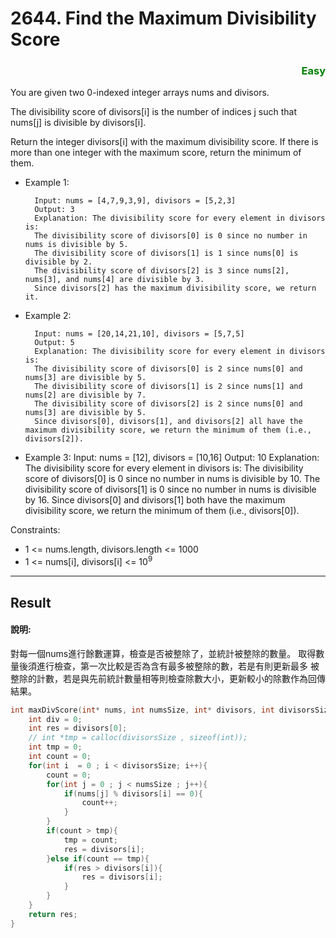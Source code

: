 # 2644. Find the Maximum Divisibility Score
 
### <div style="color:green ;text-align: right">Easy</div>


You are given two 0-indexed integer arrays nums and divisors.

The divisibility score of divisors[i] is the number of indices j such that nums[j] is divisible by divisors[i].

Return the integer divisors[i] with the maximum divisibility score. If there is more than one integer with the maximum score, return the minimum of them.


* Example 1:

        Input: nums = [4,7,9,3,9], divisors = [5,2,3]
        Output: 3
        Explanation: The divisibility score for every element in divisors is:
        The divisibility score of divisors[0] is 0 since no number in nums is divisible by 5.
        The divisibility score of divisors[1] is 1 since nums[0] is divisible by 2.
        The divisibility score of divisors[2] is 3 since nums[2], nums[3], and nums[4] are divisible by 3.
        Since divisors[2] has the maximum divisibility score, we return it.
* Example 2:

        Input: nums = [20,14,21,10], divisors = [5,7,5]
        Output: 5
        Explanation: The divisibility score for every element in divisors is:
        The divisibility score of divisors[0] is 2 since nums[0] and nums[3] are divisible by 5.
        The divisibility score of divisors[1] is 2 since nums[1] and nums[2] are divisible by 7.
        The divisibility score of divisors[2] is 2 since nums[0] and nums[3] are divisible by 5.
        Since divisors[0], divisors[1], and divisors[2] all have the maximum divisibility score, we return the minimum of them (i.e., divisors[2]).

* Example 3:
        Input: nums = [12], divisors = [10,16]
        Output: 10
        Explanation: The divisibility score for every element in divisors is:
        The divisibility score of divisors[0] is 0 since no number in nums is divisible by 10.
        The divisibility score of divisors[1] is 0 since no number in nums is divisible by 16.
        Since divisors[0] and divisors[1] both have the maximum divisibility score, we return the minimum of them (i.e., divisors[0]).

Constraints:

* 1 <= nums.length, divisors.length <= 1000
* 1 <= nums[i], divisors[i] <= $10^9$

***
## Result
#### 說明:
對每一個nums進行餘數運算，檢查是否被整除了，並統計被整除的數量。
取得數量後須進行檢查，第一次比較是否為含有最多被整除的數，若是有則更新最多
被整除的計數，若是與先前統計數量相等則檢查除數大小，更新較小的除數作為回傳結果。

```c
int maxDivScore(int* nums, int numsSize, int* divisors, int divisorsSize){
    int div = 0;
    int res = divisors[0];
    // int *tmp = calloc(divisorsSize , sizeof(int));
    int tmp = 0;
    int count = 0;
    for(int i  = 0 ; i < divisorsSize; i++){
        count = 0;
        for(int j = 0 ; j < numsSize ; j++){
            if(nums[j] % divisors[i] == 0){
                count++;
            }
        }
        if(count > tmp){
            tmp = count;
            res = divisors[i];
        }else if(count == tmp){
            if(res > divisors[i]){
                res = divisors[i];
            }
        }
    }
    return res;
}
```